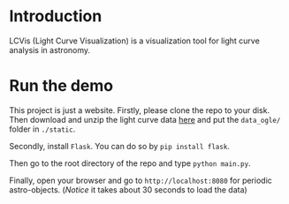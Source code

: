 # Introduction
LCVis (Light Curve Visualization) is a visualization tool for light curve analysis in astronomy.

# Run the demo
This project is just a website. Firstly, please clone the repo to your disk. Then download and unzip the light curve data [here](https://drive.google.com/file/d/0BwrNxLqCfaB5bE00SndqMjFJckk/view?usp=sharing) and put the `data_ogle/` folder in `./static`. 

Secondly, install `Flask`. You can do so by `pip install flask`.

Then go to the root directory of the repo and type `python main.py`. 

Finally, open your browser and go to `http://localhost:8080` for periodic astro-objects.
(*Notice* it takes about 30 seconds to load the data)
